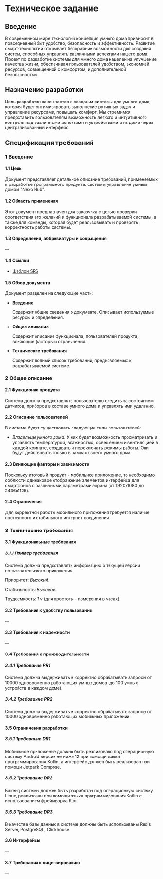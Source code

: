 # Техническое задание

## Введение

В современном мире технологий концепция умного дома привносит в повседневный
быт удобство, безопасность и эффективность. Развитие смарт-технологий открывает
бескрайние возможности для создания систем, способных управлять различными
аспектами нашего дома. Проект по разработке системы для умного дома нацелен на
улучшение качества жизни, обеспечивая пользователей удобством, экономией
ресурсов, совмещенной с комфортом, и дополнительной безопасностью.

## Назначение разработки

Цель разработки заключается в создании системы для умного дома, которая будет
оптимизировать выполнение рутинных задач и управление ресурсами, повышать 
комфорт. Мы стремимся предоставить пользователям возможность легкого и
интуитивного контроля над различными аспектами и устройствами в их доме через
централизованный интерфейс.

## Спецификация требований

### 1 Введение

#### 1.1 Цель

Документ представляет детальное описание требований, применяемых к разработке
программного продукта: системы управления умным домом "Nexo Hub".

#### 1.2 Область применения

Этот документ предназначен для заказчика с целью проверки соответствия его
желаний и функционала разрабатываемой системы, а также для команды, которая
будет реализовывать и проверять корректность работы системы.

#### 1.3 Определения, аббревиатуры и сокращения

--

#### 1.4 Ссылки

- [Шаблон SRS][srs-template]

[srs-template]: https://docs.google.com/document/d/11aTUhjJxHqDMJGTDXDKh_8U_f2YVWKBS/edit?usp=sharing&ouid=112239579841283566048&rtpof=true&sd=true

#### 1.5 Обзор документа

Документ разделен на следующие части:

- **Введение**

  Содержит общие сведения о документе. Описывает используемые ресурсы
  и определения.

- **Общее описание**

  Содержит описание функционала, пользователей продукта, влияющие факторы
  и ограничения.

- **Технические требования**

  Содержит полный список требований, предъявляемых к разрабатываемой системе.

### 2 Общее описание

#### 2.1 Функционал продукта

Система должна предоставлять пользователю следить за состоянием датчиков,
приборов в составе умного дома и управлять ими удаленно.

#### 2.2 Описание пользователей

В системе будут существовать следующие типы пользователей:

- *Владельцы умного дома*. У них будет возможность просматривать и управлять
  температурой, влажностью, освещением и вентиляцией в каждой комнате,
  создавать и переключать режимы работы. Они будут действовать только в рамках
  своего умного дома.

#### 2.3 Влияющие факторы и зависимости

Поскольку итоговый продукт - мобильное приложение, то необходимо соблюсти
одинаковое отображение элементов интерфейса для смартфонов с различными
параметрами экрана (от 1920x1080 до 2436x1125).

#### 2.4 Ограничения

Для корректной работы мобильного приложения требуется наличие постоянного и
стабильного интернет соединения.

### 3 Технические требования

#### 3.1 Функциональные требования

##### 3.1.1 Пример требования

Система должна предоставлять информацию о текущей версии пользовательского
приложения.

Приоритет: *Высокий*.

Стабильность: *Высокая*.

Трудоемкость: *1 ч* (для простоты - измерения в часах).

#### 3.2 Требования к удобству пользования

--

#### 3.3 Требования к надежности

--

#### 3.4 Требования к производительности

##### 3.4.1 Требование PR1

Система должна выдерживать и корректно обрабатывать запросы от 10000
одновременно работающих умных домов (до 100 умных устройств в каждом доме).

##### 3.4.2 Требование PR2

Система должна выдерживать и корректно обрабатывать запросы от 10000
одновременно работающих мобильных приложений.

#### 3.5 Ограничения разработки

##### 3.5.1 Требование DR1

Мобильное приложение должно быть реализовано под операционную систему Android
версии не ниже 12 при помощи языка программирования Kotlin, а интерфейс должен
быть реализован при помощи Jetpack Compose.

##### 3.5.2 Требование DR2

Бэкенд системы должен быть разработан под операционную систему Linux,
реализован при помощи языка программирования Kotlin с использованием фреймворка
Ktor.

##### 3.5.3 Требование DR3

В качестве базы данных в системе должны быть использованы Redis Server,
PostgreSQL, Clickhouse.

#### 3.6 Интерфейсы

--

#### 3.7 Требования к лицензированию

--
